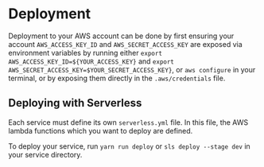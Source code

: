 # Deployment

Deployment to your AWS account can be done by first ensuring your account `AWS_ACCESS_KEY_ID` and `AWS_SECRET_ACCESS_KEY` are exposed via environment variables by running either `export AWS_ACCESS_KEY_ID=${YOUR_ACCESS_KEY}` and `export AWS_SECRET_ACCESS_KEY=$YOUR_SECRET_ACCESS_KEY}`, or `aws configure` in your terminal, or by exposing them directly in the `.aws/credentials` file.
  
## Deploying with Serverless

Each service must define its own `serverless.yml` file. In this file, the AWS lambda functions which you want to deploy are defined.
 
To deploy your service, run `yarn run deploy` or  `sls deploy --stage dev` in your service directory.